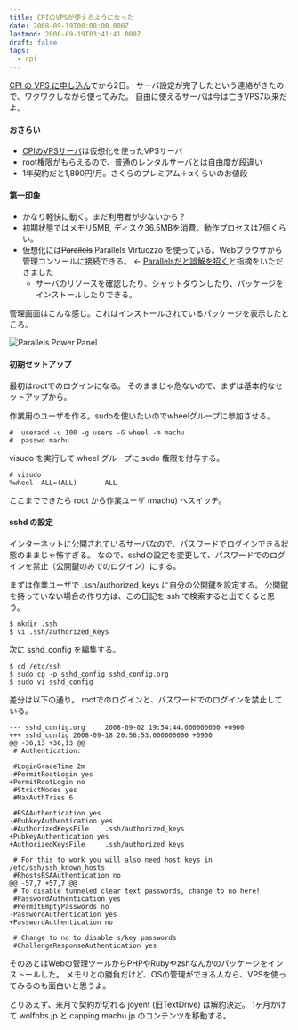 ```yaml
---
title: CPIのVPSが使えるようになった
date: 2008-09-19T00:00:00.000Z
lastmod: 2008-09-19T03:41:41.000Z
draft: false
tags:
  - cpi
---
```


[CPI の VPS に申し込ん](/posts/20080916/p02)でから2日。 サーバ設定が完了したという連絡がきたので、ワクワクしながら使ってみた。 自由に使えるサーバは今は亡きVPS7以来だよ。

#### おさらい

- [CPIのVPSサーバ](http://www.scalable.jp/index.html)は仮想化を使ったVPSサーバ
- root権限がもらえるので、普通のレンタルサーバとは自由度が段違い
- 1年契約だと1,890円/月。さくらのプレミアム＋αくらいのお値段

#### 第一印象

- かなり軽快に動く。まだ利用者が少ないから？
- 初期状態ではメモリ5MB, ディスク36.5MBを消費。動作プロセスは7個くらい。
- 仮想化には~~Parallels~~ Parallels Virtuozzo を使っている。Webブラウザから管理コンソールに接続できる。 ← [Parallelsだと誤解を招く](http://b.hatena.ne.jp/dk19810313/20080919#bookmark-10071783)と指摘をいただきました
  - サーバのリソースを確認したり、シャットダウンしたり、パッケージをインストールしたりできる。

管理画面はこんな感じ。これはインストールされているパッケージを表示したところ。

![Parallels Power Panel](@/assets/flickr/2866973597.jpg "Parallels Power Panel")

#### 初期セットアップ

最初はrootでのログインになる。 そのままじゃ危ないので、まずは基本的なセットアップから。

作業用のユーザを作る。sudoを使いたいのでwheelグループに参加させる。

```
#  useradd -u 100 -g users -G wheel -m machu
#  passwd machu
```

visudo を実行して wheel グループに sudo 権限を付与する。

```
# visudo
%wheel  ALL=(ALL)       ALL
```

ここまでできたら root から作業ユーザ (machu) へスイッチ。

#### sshd の設定

インターネットに公開されているサーバなので、パスワードでログインできる状態のままじゃ怖すぎる。 なので、sshdの設定を変更して、パスワードでのログインを禁止（公開鍵のみでのログイン）にする。

まずは作業ユーザで .ssh/authorized_keys に自分の公開鍵を設定する。 公開鍵を持っていない場合の作り方は、この日記を ssh で検索すると出てくると思う。

```
$ mkdir .ssh
$ vi .ssh/authorized_keys
```

次に sshd_config を編集する。

```
$ cd /etc/ssh
$ sudo cp -p sshd_config sshd_config.org
$ sudo vi sshd_config
```

差分は以下の通り。 rootでのログインと、パスワードでのログインを禁止している。

```
--- sshd_config.org     2008-09-02 19:54:44.000000000 +0900
+++ sshd_config 2008-09-18 20:56:53.000000000 +0900
@@ -36,13 +36,13 @@
 # Authentication:

 #LoginGraceTime 2m
-#PermitRootLogin yes
+PermitRootLogin no
 #StrictModes yes
 #MaxAuthTries 6

 #RSAAuthentication yes
-#PubkeyAuthentication yes
-#AuthorizedKeysFile    .ssh/authorized_keys
+PubkeyAuthentication yes
+AuthorizedKeysFile     .ssh/authorized_keys

 # For this to work you will also need host keys in /etc/ssh/ssh_known_hosts
 #RhostsRSAAuthentication no
@@ -57,7 +57,7 @@
 # To disable tunneled clear text passwords, change to no here!
 #PasswordAuthentication yes
 #PermitEmptyPasswords no
-PasswordAuthentication yes
+PasswordAuthentication no

 # Change to no to disable s/key passwords
 #ChallengeResponseAuthentication yes
```

そのあとはWebの管理ツールからPHPやRubyやzshなんかのパッケージをインストールした。 メモリとの勝負だけど、OSの管理ができる人なら、VPSを使ってみるのも面白いと思うよ。

とりあえず、来月で契約が切れる joyent (旧TextDrive) は解約決定。 1ヶ月かけて wolfbbs.jp と capping.machu.jp のコンテンツを移動する。
